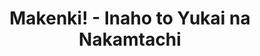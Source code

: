 --- 
title: "Makenki! - Inaho to Yukai na Nakamtachi"
publishdate: "2019-6-30T16:48:46+02:00"
src: "https://365manga.net/manga/makenki-inaho-to-yukai-na-nakamtachi"
image: "https://data.365manga.net/images/thumbnails/15886-makenki-inaho-to-yukai-na-nakamtachi.jpg"
description: ""
---